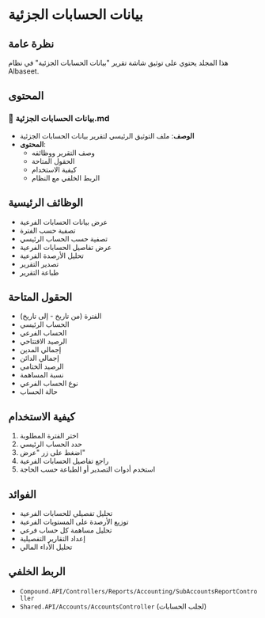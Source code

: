 # بيانات الحسابات الجزئية

## نظرة عامة
هذا المجلد يحتوي على توثيق شاشة تقرير "بيانات الحسابات الجزئية" في نظام Albaseet.

## المحتوى

### 📄 بيانات الحسابات الجزئية.md
- **الوصف**: ملف التوثيق الرئيسي لتقرير بيانات الحسابات الجزئية
- **المحتوى**: 
  - وصف التقرير ووظائفه
  - الحقول المتاحة
  - كيفية الاستخدام
  - الربط الخلفي مع النظام

## الوظائف الرئيسية
- عرض بيانات الحسابات الفرعية
- تصفية حسب الفترة
- تصفية حسب الحساب الرئيسي
- عرض تفاصيل الحسابات الفرعية
- تحليل الأرصدة الفرعية
- تصدير التقرير
- طباعة التقرير

## الحقول المتاحة
- الفترة (من تاريخ - إلى تاريخ)
- الحساب الرئيسي
- الحساب الفرعي
- الرصيد الافتتاحي
- إجمالي المدين
- إجمالي الدائن
- الرصيد الختامي
- نسبة المساهمة
- نوع الحساب الفرعي
- حالة الحساب

## كيفية الاستخدام
1. اختر الفترة المطلوبة
2. حدد الحساب الرئيسي
3. اضغط على زر "عرض"
4. راجع تفاصيل الحسابات الفرعية
5. استخدم أدوات التصدير أو الطباعة حسب الحاجة

## الفوائد
- تحليل تفصيلي للحسابات الفرعية
- توزيع الأرصدة على المستويات الفرعية
- تحليل مساهمة كل حساب فرعي
- إعداد التقارير التفصيلية
- تحليل الأداء المالي

## الربط الخلفي
- `Compound.API/Controllers/Reports/Accounting/SubAccountsReportController`
- `Shared.API/Accounts/AccountsController` (لجلب الحسابات)
